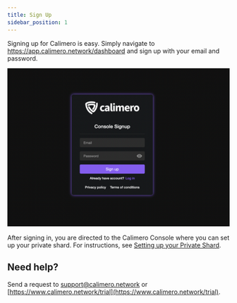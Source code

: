```yaml
---
title: Sign Up 
sidebar_position: 1
---
```


Signing up for Calimero is easy. Simply navigate to https://app.calimero.network/dashboard and sign up with your email and password.

![](../../static/img/login_form.png)

After signing in, you are directed to the Calimero Console where you can set up your private shard. For instructions, see [Setting up your Private Shard](/).

## Need help?
Send a request to [support@calimero.network](mailto:support@calimero.network) or [https://www.calimero.network/trial](https://www.calimero.network/trial).
